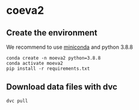# coeva2

## Create the environment

We recommend to use [miniconda](https://docs.conda.io/en/latest/miniconda.html) and python 3.8.8
```
conda create -n moeva2 python=3.8.8
conda activate moeva2
pip install -r requirements.txt
```

## Download data files with dvc
```
dvc pull
```

